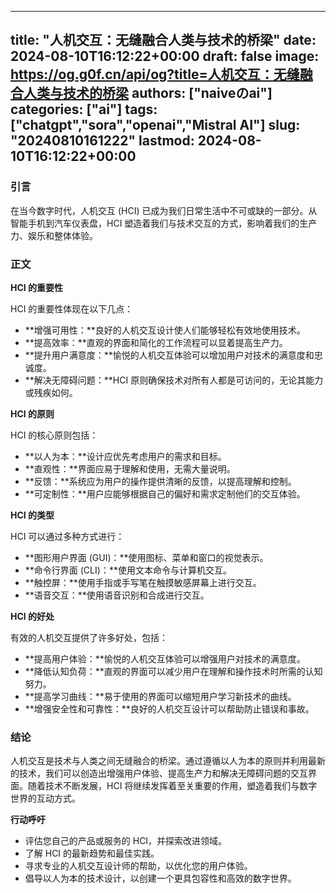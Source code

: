 
---
title: "人机交互：无缝融合人类与技术的桥梁"
date: 2024-08-10T16:12:22+00:00
draft: false
image: https://og.g0f.cn/api/og?title=人机交互：无缝融合人类与技术的桥梁
authors: ["naiveのai"]
categories: ["ai"]
tags: ["chatgpt","sora","openai","Mistral AI"]
slug: "20240810161222"
lastmod: 2024-08-10T16:12:22+00:00
---
### 引言

在当今数字时代，人机交互 (HCI) 已成为我们日常生活中不可或缺的一部分。从智能手机到汽车仪表盘，HCI 塑造着我们与技术交互的方式，影响着我们的生产力、娱乐和整体体验。

### 正文

**HCI 的重要性**

HCI 的重要性体现在以下几点：

- **增强可用性：**良好的人机交互设计使人们能够轻松有效地使用技术。
- **提高效率：**直观的界面和简化的工作流程可以显着提高生产力。
- **提升用户满意度：**愉悦的人机交互体验可以增加用户对技术的满意度和忠诚度。
- **解决无障碍问题：**HCI 原则确保技术对所有人都是可访问的，无论其能力或残疾如何。

**HCI 的原则**

HCI 的核心原则包括：

- **以人为本：**设计应优先考虑用户的需求和目标。
- **直观性：**界面应易于理解和使用，无需大量说明。
- **反馈：**系统应为用户的操作提供清晰的反馈，以提高理解和控制。
- **可定制性：**用户应能够根据自己的偏好和需求定制他们的交互体验。

**HCI 的类型**

HCI 可以通过多种方式进行：

- **图形用户界面 (GUI)：**使用图标、菜单和窗口的视觉表示。
- **命令行界面 (CLI)：**使用文本命令与计算机交互。
- **触控屏：**使用手指或手写笔在触摸敏感屏幕上进行交互。
- **语音交互：**使用语音识别和合成进行交互。

**HCI 的好处**

有效的人机交互提供了许多好处，包括：

- **提高用户体验：**愉悦的人机交互体验可以增强用户对技术的满意度。
- **降低认知负荷：**直观的界面可以减少用户在理解和操作技术时所需的认知努力。
- **提高学习曲线：**易于使用的界面可以缩短用户学习新技术的曲线。
- **增强安全性和可靠性：**良好的人机交互设计可以帮助防止错误和事故。

### 结论

人机交互是技术与人类之间无缝融合的桥梁。通过遵循以人为本的原则并利用最新的技术，我们可以创造出增强用户体验、提高生产力和解决无障碍问题的交互界面。随着技术不断发展，HCI 将继续发挥着至关重要的作用，塑造着我们与数字世界的互动方式。

**行动呼吁**

* 评估您自己的产品或服务的 HCI，并探索改进领域。
* 了解 HCI 的最新趋势和最佳实践。
* 寻求专业的人机交互设计师的帮助，以优化您的用户体验。
* 倡导以人为本的技术设计，以创建一个更具包容性和高效的数字世界。